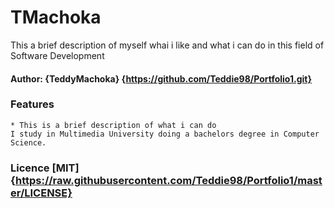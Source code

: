 # TMachoka
This a brief description of myself whai i like and what i can do in this field of Software Development

#### Author: {TeddyMachoka} {https://github.com/Teddie98/Portfolio1.git}

### Features
    * This is a brief description of what i can do 
    I study in Multimedia University doing a bachelors degree in Computer Science.

### Licence [MIT] {https://raw.githubusercontent.com/Teddie98/Portfolio1/master/LICENSE}
